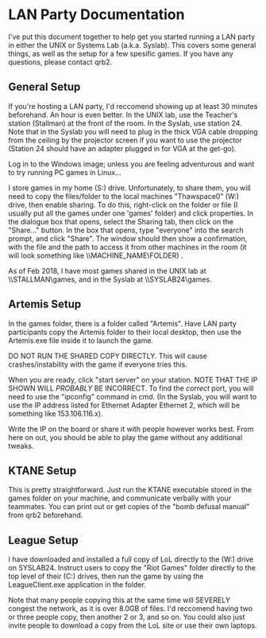 # LAN Party Documentation

I've put this document together to help get you started running a LAN party in either the UNIX or Systems Lab (a.k.a. Syslab).
This covers some general things, as well as the setup for a few spesific games. If you have any questions, please contact qrb2.

## General Setup
If you're hosting a LAN party, I'd reccomend showing up at least 30 minutes beforehand. An hour is even better. In the UNIX lab, use the Teacher's station (Stallman) at the front of the room. In the Syslab, use station 24. Note that in the Syslab you will need to plug in the thick VGA cable dropping from the ceiling by the projector screen if you want to use the projector (Station 24 should have an adapter plugged in for VGA at the get-go).

Log in to the Windows image; unless you are feeling adventurous and want to try running PC games in Linux...

I store games in my home (S:) drive. Unfortunately, to share them, you will need to copy the files/folder to the local machines "Thawspace0" (W:) drive, then enable sharing. To do this, right-click on the folder or file (I usually put all the games under one 'games' folder) and click properties. In the dialogue box that opens, select the Sharing tab, then click on the "Share..." button. In the box that opens, type "everyone" into the search prompt, and click "Share". The window should then show a confirmation, with the file and the path to access it from other machines in the room (it will look something like \\\\MACHINE_NAME\\FOLDER) .

As of Feb 2018, I have most games shared in the UNIX lab at \\\\STALLMAN\\games, and in the Syslab at \\\\SYSLAB24\\games.

## Artemis Setup
In the games folder, there is a folder called "Artemis". Have LAN party participants copy the Artemis folder to their local desktop, then use the Artemis.exe file inside it to launch the game.

DO NOT RUN THE SHARED COPY DIRECTLY. This will cause crashes/instability with the game if everyone tries this.

When you are ready, click "start server" on your station. NOTE THAT THE IP SHOWN WILL *PROBABLY* BE INCORRECT. To find the *correct* port, you will need to use the "ipconfig" command in cmd. (In the Syslab, you will want to use the IP address listed for Ethernet Adapter Ethernet 2, which will be something like 153.106.116.x).

Write the IP on the board or share it with people however works best. From here on out, you should be able to play the game without any additional tweaks.

## KTANE Setup

This is pretty straightforward. Just run the KTANE executable stored in the games folder on your machine, and communicate verbally with your teammates. You can print out or get copies of the "bomb defusal manual" from qrb2 beforehand.

## League Setup

I have downloaded and installed a full copy of LoL directly to the (W:) drive on SYSLAB24. Instruct users to copy the "Riot Games" folder directly to the top level of their (C:) drives, then run the game by using the LeagueClient.exe application in the folder.

Note that many people copying this at the same time will SEVERELY congest the network, as it is over 8.0GB of files. I'd reccomend having two or three people copy, then another 2 or 3, and so on. You could also just invite people to download a copy from the LoL site or use their own laptops.


